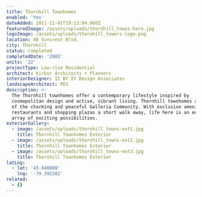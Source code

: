 ```yaml
---
title: Thornhill Townhomes
enabled: 'Yes'
dateAdded: 2011-11-01T19:13:04.000Z
featuredImage: /assets/uploads/thornhill_towns-hero.jpg
logoImage: /assets/uploads/thornhill_towers-logo.png
location: 48 Suncrest Blvd.
city: Thornhill
status: Completed
completedDate: '2003'
units: '22'
projectType: Low-rise Residential
architect: Kirkor Architects + Planners
interiorDesigner: II BY IV Design Associates
landscapeArchitect: PD3
description: >-
  The Thornhill townhomes offer a contemporary lifestyle inspired by
  cosmopolitan design and active, vibrant living. Thornhill townhomes are part
  of the charming and peaceful Galleria Community. With exclusive amenities,
  restaurants and shopping plazas a short walk away, life here is an endless
  array of exciting possibilities.
exteriorGallery:
  - image: /assets/uploads/thornhill_towns-ext1.jpg
    title: Thornhill Townhomes Exterior
  - image: /assets/uploads/thornhill_towns-ext2.jpg
    title: Thornhill Townhomes Exterior
  - image: /assets/uploads/thornhill_towns-ext3.jpg
    title: Thornhill Townhomes Exterior
latLng:
  - lat: '43.840808'
    lng: '-79.392382'
related:
  - {}
---
```


